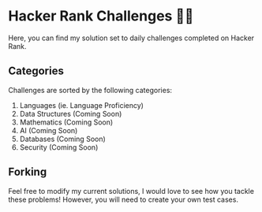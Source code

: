 # Hacker Rank Challenges 👨‍💻
Here, you can find my solution set to daily challenges completed on Hacker Rank. 

## Categories

Challenges are sorted by the following categories:

1) Languages (ie. Language Proficiency)
2) Data Structures (Coming Soon)
3) Mathematics (Coming Soon)
4) AI (Coming Soon)
5) Databases (Coming Soon)
6) Security (Coming Soon)

## Forking

Feel free to modify my current solutions, I would love to see how you tackle these problems!
However, you will need to create your own test cases.

